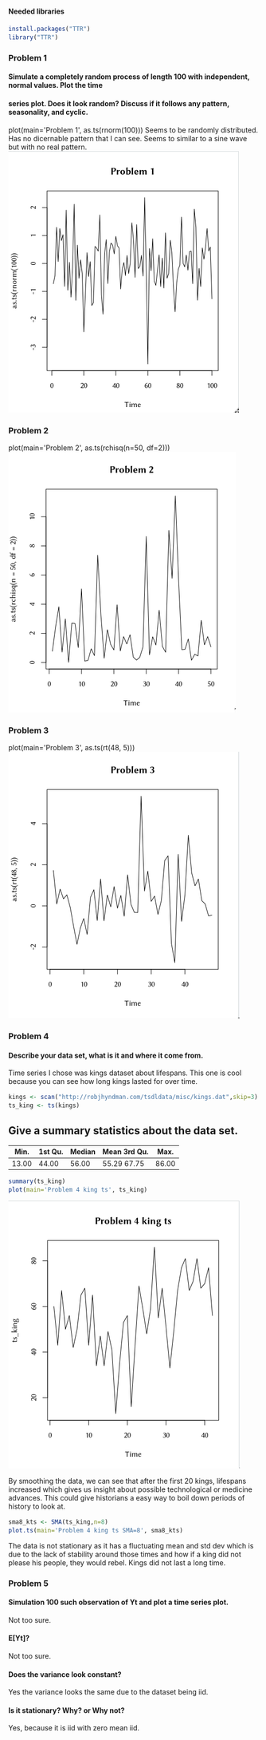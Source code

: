#### Needed libraries
```r
install.packages("TTR")
library("TTR")
```

### Problem 1 ###
#### Simulate a completely random process of length 100 with independent, normal values. Plot the time
#### series plot. Does it look random? Discuss if it follows any pattern, seasonality, and cyclic.

plot(main='Problem 1', as.ts(rnorm(100)))
Seems to be randomly distributed. Has no dicernable pattern
that I can see. Seems to similar to a sine wave but with no real pattern.
![fig1](https://github.com/vladdoster/t_s/blob/master/hw_1/figs/p1.png)

### Problem 2 ###
plot(main='Problem 2', as.ts(rchisq(n=50, df=2)))
![fig1](https://github.com/vladdoster/t_s/blob/master/hw_1/figs/p2.png)


### Problem 3 ###
plot(main='Problem 3', as.ts(rt(48, 5)))
![fig1](https://github.com/vladdoster/t_s/blob/master/hw_1/figs/p3.png)


### Problem 4 ###
#### Describe your data set, what is it and where it come from.
Time series I chose was kings dataset about lifespans.
This one is cool because you can see how long kings lasted for over time.
```r
kings <- scan("http://robjhyndman.com/tsdldata/misc/kings.dat",skip=3)
ts_king <- ts(kings)
```

## Give a summary statistics about the data set.

| Min.  | 1st Qu. | Median |    Mean 3rd Qu.   |  Max. |
| ----  | ------- | ------ | ----------------- | ----- |
| 13.00 |  44.00  |  56.00 |    55.29   67.75  | 86.00 |

```r
summary(ts_king)
plot(main='Problem 4 king ts', ts_king)
```
![fig1](https://github.com/vladdoster/t_s/blob/master/hw_1/figs/p4.png)

By smoothing the data, we can see that after the first 20 kings, lifespans increased which gives us insight
about possible technological or medicine advances. This could give historians a easy way to boil down periods of history to look at.

```r
sma8_kts <- SMA(ts_king,n=8)
plot.ts(main='Problem 4 king ts SMA=8', sma8_kts)
```

The data is not stationary as it has a fluctuating mean and std dev 
which is due to the lack of stability around those times and how if a king did
not please his people, they would rebel. Kings did not last a long time.

### Problem 5 ###
#### Simulation 100 such observation of Yt and plot a time series plot.
Not too sure.

#### E[Yt]?
Not too sure.

#### Does the variance look constant?
Yes the variance looks the same due to the dataset being iid.

#### Is it stationary? Why? or Why not?
Yes, because it is iid with zero mean iid.
